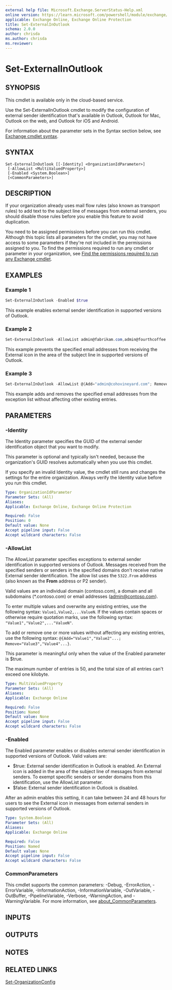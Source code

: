 ```yaml
---
external help file: Microsoft.Exchange.ServerStatus-Help.xml
online version: https://learn.microsoft.com/powershell/module/exchange/set-externalinoutlook
applicable: Exchange Online, Exchange Online Protection
title: Set-ExternalInOutlook
schema: 2.0.0
author: chrisda
ms.author: chrisda
ms.reviewer:
---
```


# Set-ExternalInOutlook

## SYNOPSIS
This cmdlet is available only in the cloud-based service.

Use the Set-ExternalInOutlook cmdlet to modify the configuration of external sender identification that's available in Outlook, Outlook for Mac, Outlook on the web, and Outlook for iOS and Android.

For information about the parameter sets in the Syntax section below, see [Exchange cmdlet syntax](https://learn.microsoft.com/powershell/exchange/exchange-cmdlet-syntax).

## SYNTAX

```
Set-ExternalInOutlook [[-Identity] <OrganizationIdParameter>]
 [-AllowList <MultiValuedProperty>]
 [-Enabled <System.Boolean>]
 [<CommonParameters>]
```

## DESCRIPTION
If your organization already uses mail flow rules (also known as transport rules) to add text to the subject line of messages from external senders, you should disable those rules before you enable this feature to avoid duplication.

You need to be assigned permissions before you can run this cmdlet. Although this topic lists all parameters for the cmdlet, you may not have access to some parameters if they're not included in the permissions assigned to you. To find the permissions required to run any cmdlet or parameter in your organization, see [Find the permissions required to run any Exchange cmdlet](https://learn.microsoft.com/powershell/exchange/find-exchange-cmdlet-permissions).

## EXAMPLES

### Example 1
```powershell
Set-ExternalInOutlook -Enabled $true
```

This example enables external sender identification in supported versions of Outlook.

### Example 2
```powershell
Set-ExternalInOutlook -AllowList admin@fabrikam.com,admin@fourthcoffee.com
```

This example prevents the specified email addresses from receiving the External icon in the area of the subject line in supported versions of Outlook.

### Example 3
```powershell
Set-ExternalInOutlook -AllowList @{Add="admin@cohovineyard.com"; Remove="admin@fourthcoffee.com"}
```

This example adds and removes the specified email addresses from the exception list without affecting other existing entries.

## PARAMETERS

### -Identity
The Identity parameter specifies the GUID of the external sender identification object that you want to modify.

This parameter is optional and typically isn't needed, because the organization's GUID resolves automatically when you use this cmdlet.

If you specify an invalid Identity value, the cmdlet still runs and changes the settings for the entire organization. Always verify the Identity value before you run this cmdlet.

```yaml
Type: OrganizationIdParameter
Parameter Sets: (All)
Aliases:
Applicable: Exchange Online, Exchange Online Protection

Required: False
Position: 0
Default value: None
Accept pipeline input: False
Accept wildcard characters: False
```

### -AllowList
The AllowList parameter specifies exceptions to external sender identification in supported versions of Outlook. Messages received from the specified senders or senders in the specified domains don't receive native External sender identification. The allow list uses the `5322.From` address (also known as the **From** address or P2 sender).

Valid values are an individual domain (contoso.com), a domain and all subdomains (*.contoso.com) or email addresses (admin@contoso.com).

To enter multiple values and overwrite any existing entries, use the following syntax: `Value1,Value2,...ValueN`. If the values contain spaces or otherwise require quotation marks, use the following syntax: `"Value1","Value2",..."ValueN"`.

To add or remove one or more values without affecting any existing entries, use the following syntax: `@{Add="Value1","Value2"...; Remove="Value3","Value4"...}`.

This parameter is meaningful only when the value of the Enabled parameter is $true.

The maximum number of entries is 50, and the total size of all entries can't exceed one kilobyte.

```yaml
Type: MultiValuedProperty
Parameter Sets: (All)
Aliases:
Applicable: Exchange Online

Required: False
Position: Named
Default value: None
Accept pipeline input: False
Accept wildcard characters: False
```

### -Enabled
The Enabled parameter enables or disables external sender identification in supported versions of Outlook. Valid values are:

- $true: External sender identification in Outlook is enabled. An External icon is added in the area of the subject line of messages from external senders. To exempt specific senders or sender domains from this identification, use the AllowList parameter.
- $false: External sender identification in Outlook is disabled.

After an admin enables this setting, it can take between 24 and 48 hours for users to see the External icon in messages from external senders in supported versions of Outlook.

```yaml
Type: System.Boolean
Parameter Sets: (All)
Aliases:
Applicable: Exchange Online

Required: False
Position: Named
Default value: None
Accept pipeline input: False
Accept wildcard characters: False
```

### CommonParameters
This cmdlet supports the common parameters: -Debug, -ErrorAction, -ErrorVariable, -InformationAction, -InformationVariable, -OutVariable, -OutBuffer, -PipelineVariable, -Verbose, -WarningAction, and -WarningVariable. For more information, see [about_CommonParameters](https://go.microsoft.com/fwlink/p/?LinkID=113216).

## INPUTS

## OUTPUTS

## NOTES

## RELATED LINKS

[Set-OrganizationConfig](https://learn.microsoft.com/powershell/module/exchange/set-organizationconfig)

